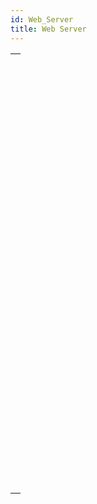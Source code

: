 ```yaml
---
id: Web_Server
title: Web Server
---
```

||
|---|
|[<!-- INCLUDE #_command_.WEB GET BODY PART.Syntax -->](../../commands-legacy/web-get-body-part.md)<br/>|
|[<!-- INCLUDE #_command_.WEB Get body part count.Syntax -->](../../commands-legacy/web-get-body-part-count.md)<br/>|
|[<!-- INCLUDE #_command_.WEB Get current session ID.Syntax -->](../../commands-legacy/web-get-current-session-id.md)<br/>|
|[<!-- INCLUDE #_command_.WEB GET HTTP BODY.Syntax -->](../../commands-legacy/web-get-http-body.md)<br/>|
|[<!-- INCLUDE #_command_.WEB GET HTTP HEADER.Syntax -->](../../commands-legacy/web-get-http-header.md)<br/>|
|[<!-- INCLUDE #_command_.WEB GET OPTION.Syntax -->](../../commands-legacy/web-get-option.md)<br/>|
|[<!-- INCLUDE #_command_.WEB Get server info.Syntax -->](../../commands-legacy/web-get-server-info.md)<br/>|
|[<!-- INCLUDE #_command_.WEB GET STATISTICS.Syntax -->](../../commands-legacy/web-get-statistics.md)<br/>|
|[<!-- INCLUDE #_command_.WEB GET VARIABLES.Syntax -->](../../commands-legacy/web-get-variables.md)<br/>|
|[<!-- INCLUDE #_command_.WEB Is secured connection.Syntax -->](../../commands-legacy/web-is-secured-connection.md)<br/>|
|[<!-- INCLUDE #_command_.WEB Is server running.Syntax -->](../../commands-legacy/web-is-server-running.md)<br/>|
|[<!-- INCLUDE #_command_.WEB LEGACY CLOSE SESSION.Syntax -->](../../commands-legacy/web-legacy-close-session.md)<br/>|
|[<!-- INCLUDE #_command_.WEB LEGACY GET SESSION EXPIRATION.Syntax -->](../../commands-legacy/web-legacy-get-session-expiration.md)<br/>|
|[<!-- INCLUDE #_command_.WEB SEND BLOB.Syntax -->](../../commands-legacy/web-send-blob.md)<br/>|
|[<!-- INCLUDE #_command_.WEB SEND FILE.Syntax -->](../../commands-legacy/web-send-file.md)<br/>|
|[<!-- INCLUDE #_command_.WEB SEND HTTP REDIRECT.Syntax -->](../../commands-legacy/web-send-http-redirect.md)<br/>|
|[<!-- INCLUDE #_command_.WEB SEND RAW DATA.Syntax -->](../../commands-legacy/web-send-raw-data.md)<br/>|
|[<!-- INCLUDE #_command_.WEB SEND TEXT.Syntax -->](../../commands-legacy/web-send-text.md)<br/>|
|[<!-- INCLUDE #_command_.WEB Server.Syntax -->](../../commands/web-server.md)<br/>|
|[<!-- INCLUDE #_command_.WEB Server list.Syntax -->](../../commands/web-server-list.md)<br/>|
|[<!-- INCLUDE #_command_.WEB SET HOME PAGE.Syntax -->](../../commands-legacy/web-set-home-page.md)<br/>|
|[<!-- INCLUDE #_command_.WEB SET HTTP HEADER.Syntax -->](../../commands-legacy/web-set-http-header.md)<br/>|
|[<!-- INCLUDE #_command_.WEB SET OPTION.Syntax -->](../../commands-legacy/web-set-option.md)<br/>|
|[<!-- INCLUDE #_command_.WEB SET ROOT FOLDER.Syntax -->](../../commands-legacy/web-set-root-folder.md)<br/>|
|[<!-- INCLUDE #_command_.WEB START SERVER.Syntax -->](../../commands-legacy/web-start-server.md)<br/>|
|[<!-- INCLUDE #_command_.WEB STOP SERVER.Syntax -->](../../commands-legacy/web-stop-server.md)<br/>|
|[<!-- INCLUDE #_command_.WEB Validate digest.Syntax -->](../../commands-legacy/web-validate-digest.md)<br/>|
